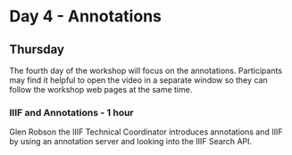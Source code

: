 # Day 4 - Annotations
## Thursday

The fourth day of the workshop will focus on the annotations. Participants may find it helpful to open the video in a separate window so they can follow the workshop web pages at the same time.  

### IIIF and Annotations - 1 hour  

Glen Robson the IIIF Technical Coordinator introduces annotations and IIIF by using an annotation server and looking into the IIIF Search API. 
